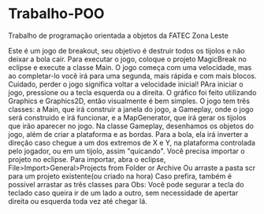 # Trabalho-POO

Trabalho de programação orientada a objetos da FATEC Zona Leste

Este é um jogo de breakout, seu objetivo é destruir todos os tijolos e não deixar a bola cair.
Para executar o jogo, coloque o projeto MagicBreak no eclipse e execute a classe Main.
O jogo começa com uma velocidade, mas ao completar-lo você irá para uma segunda, mais rápida e com mais blocos. Cuidado, perder o jogo significa voltar a velocidade inicial!
PAra iniciar o jogo, pressione ou a tecla esquerda ou a direita.
O gráfico foi feito utilizando Graphics e Graphics2D, então visualmente é bem simples.
O jogo tem três classes: a Main, que irá construir a janela do jogo, a Gameplay, onde o jogo será construido e irá funcionar, e a MapGenerator, que irá gerar os tijolos que irão aparecer no jogo.
Na classe Gameplay, desenhamos os objetos do jogo, além de criar a plataforma e as bordas. Para a bola, ela irá inverter a direção caso chegue a um dos extremos de X e Y, na plataforma controlada pelo jogador, ou em um tijolo, assim "quicando".
Você precisa importar o projeto no eclipse.
Para importar, abra o eclipse, File>Import>General>Projects from Folder or Archive
Ou arraste a pasta scr para um projeto existente(ou criado na hora)
Caso prefira, também é possivel arrastar as três classes para 
Obs: Você pode segurar a tecla do teclado caso queira ir de um lado a outro, sem necessidade de apertar direita ou esquerda toda vez até chegar lá.

